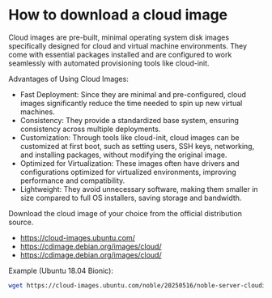 # How to download a cloud image

Cloud images are pre-built, minimal operating system disk images specifically
designed for cloud and virtual machine environments. They come with essential
packages installed and are configured to work seamlessly with automated
provisioning tools like cloud-init.

Advantages of Using Cloud Images:

- Fast Deployment: Since they are minimal and pre-configured, cloud images
significantly reduce the time needed to spin up new virtual machines.
- Consistency: They provide a standardized base system, ensuring consistency
across multiple deployments.
- Customization: Through tools like cloud-init, cloud images can be customized
at first boot, such as setting users, SSH keys, networking, and installing
packages, without modifying the original image.
- Optimized for Virtualization: These images often have drivers and
configurations optimized for virtualized environments, improving performance
and compatibility.
- Lightweight: They avoid unnecessary software, making them smaller in size
compared to full OS installers, saving storage and bandwidth.

Download the cloud image of your choice from the official distribution source.

- https://cloud-images.ubuntu.com/
- https://cdimage.debian.org/images/cloud/
- https://cdimage.debian.org/images/cloud/

Example (Ubuntu 18.04 Bionic):

```bash
wget https://cloud-images.ubuntu.com/noble/20250516/noble-server-cloudimg-amd64.img
```
